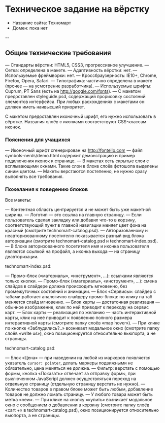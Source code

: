 # Техническое задание на вёрстку

* Название сайта: Техномарт
* Домен: пока нет

--

## Общие технические требования

— Стандарты вёрстки: HTML5, CSS3, прогрессивное улучшение.
— Сетка: определена в макете.
— Адаптивность вёрстки: нет.
— Используемые фреймворки: нет.
— Кроссбраузерность: IE10+, Chrome, Firefox, Opera, Safari.
— Типографика: частично определена в макете (прочее — на усмотрение разработчика).
— Используемые шрифты: Cuprum, PT Sans (есть на http://google.com/fonts).
— С макетом предоставлен styleguide.psd, содержащий прорисовку состояний элементов интерфейса. При любых расхождениях с макетами он должен иметь наивысший приоритет.

С макетом предоставлен иконочный шрифт, его нужно использовать в вёрстке. Названия слоёв с иконками соответствуют CSS-классам иконок.

### Пояснения для учащихся

— Иконочный шрифт сгенерирован на http://fontello.com — файл symbols-nerds/demo.html содержит демонстрацию и пример подключения иконок к странице.
— В макетах есть скрытые слои с всплывающими окнами. Такие слои в блоке слоёв фотошопа выделены синим цветом.
— Макеты верстаются постепенно, не нужно сразу выполнять все требования.

### Пожелания к поведению блоков

Все макеты:

— Контентная область центрируется и не может быть уже макетной ширины.
— Логотип — это ссылка на главную страницу.
— Если пользователь сделал закладку или добавил что-то в корзину, соответствующий пункт в главной навигации меняет цвет фона на красный (смотрите technomart-catalog.psd).
— Авторизованному и неавторизованному посетителю показывается разный вид блока авторизации (смотрите technomart-catalog.psd и technomart-index.psd).
— В блоке авторизованного посетителя имя и иконка пользователя являются ссылкой на профайл, а иконка выхода — на страницу деавторизации.

technomart-index.psd:

— Промо-блок («материалы», «инструмент», ...): ссылками являются только кнопки.
— Промо-блок («материалы», «инструмент», ...): смена слайдов в слайдере должна происходить мгновенно, без промежуточных состояний и анимации.
— Блок «Сервисы»: слайдер с табами работает аналогично слайдеру промо-блока: по клику на таб меняется слайд мгновенно.
— Блок карты — достаточная реализация — обычное изображение, клик по ней приводит к переходу на сервис карт.
— Блок карты — реализация по желанию — часть интерактивной карты, клик на неё приводит к появлению полного размера интерактивной карты (смотрите папку слоёв «map hover»).
— При клике по кнопке «Заблудились?..» возникает модальное окно (смотрите папку слоёв «write us»), окно позиционируется относительно вьюпорта, а не страницы.

technomart-catalog.psd:

— Блок «Цена» — при наведении на любой из маркеров появляется указатель `cursor: pointer`, делать маркеры подвижными не обязательно, цена меняться не должна.
— Фильтр: верстать с помощью формы, кнопка «Показать» отвечает за отправку формы, при выключенном JavaScript должен осуществляться переход на отдельную страницу  (отдельную страницу верстать не нужно).
— Количество товаров в правом блоке может быть любым, добавление товаров не должно ломать страницу.
— У любого товара может быть метка «new».
— При клике на кнопку «купить» возникает модальное окно с сообщением о добавлении в корзину (смотрите папку слоёв «cart +» в technomart-catalog.psd), окно позиционируется относительно вьюпорта, а не страницы.
